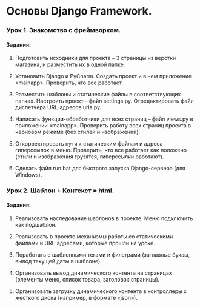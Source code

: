 # Основы Django Framework.

### Урок 1. Знакомство с фреймворком.

#### Задания:
1. Подготовить исходники для проекта – 3 страницы из верстки магазина, и разместить их в одной папке.

2. Установить Django и PyCharm. Создать проект и в нем приложение «mainapp». Проверить, что все работает.
 
3. Разместить шаблоны и статические файлы в соответствующих папках. Настроить проект – файл settings.py. Отредактировать файл диспетчера URL-адресов urls.py.
 
4. Написать функции-обработчики для всех страниц – файл views.py в приложении «mainapp». Проверить работу всех страниц проекта в черновом режиме (без стилей и изображений).

5. Откорректировать пути к статическим файлам и адреса гиперссылок в меню. Проверить, что все работает как положено (стили и изображения грузятся, гиперссылки работают).

6. Сделать файл run.bat для быстрого запуска Django-сервера (для Windows).

### Урок 2. Шаблон + Контекст = html.

#### Задания:
1. Реализовать наследование шаблонов в проекте. Меню подключить как подшаблон.

2. Реализовать в проекте механизмы работы со статическими файлами и URL-адресами, которые прошли на уроке.

3. Поработать с шаблонными тегами и фильтрами (заглавные буквы, вывод текущей даты в шаблоне).

4. Организовать вывод динамического контента на страницах (элементы меню, список товара, заголовок страницы).

5. Организовать загрузку динамического контента в контроллеры с жесткого диска (например, в формате «json»).
